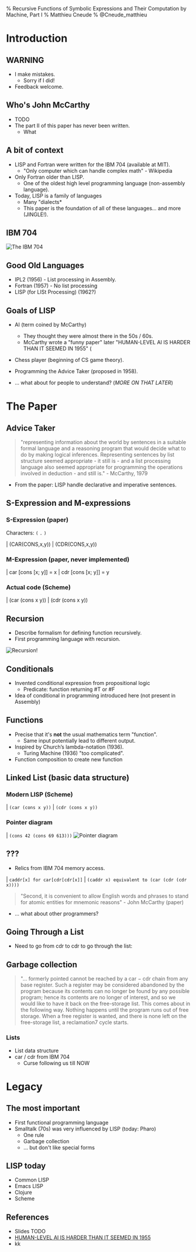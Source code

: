 % Recursive Functions of Symbolic Expressions and Their Computation by Machine, Part I
% Matthieu Cneude
% @Cneude_matthieu

# Introduction

## WARNING

* I make mistakes.
    * Sorry if I did!
* Feedback welcome.

## Who's John McCarthy

* TODO
* The part II of this paper has never been written.
     * What

## A bit of context

* LISP and Fortran were written for the IBM 704 (available at MIT).
    * "Only computer which can handle complex math" - Wikipedia
* Only Fortran older than LISP.
    * One of the oldest high level programming language (non-assembly language).
* Today, LISP is a family of languages
    * Many "dialects*
    * This paper is the foundation of all of these languages... and more (JINGLE!).

## IBM 704

![The IBM 704](images/IBM_704.jpg)

## Good Old Languages

* IPL2 (1956) - List processing in Assembly.
* Fortran (1957) - No list processing
* LISP (for LISt Processing) (1962?)

## Goals of LISP

* AI (term coined by McCarthy)
    * They thought they were almost there in the 50s / 60s.
    * McCarthy wrote a "funny paper" later "HUMAN-LEVEL AI IS HARDER THAN IT SEEMED IN 1955" (
* Chess player (beginning of CS game theory).
* Programming the Advice Taker (proposed in 1958).

* ... what about for people to understand? (*MORE ON THAT LATER*)

# The Paper

## Advice Taker

> "representing information about the world by sentences in a suitable formal language and a reasoning program that would decide what to do by making logical inferences. Representing sentences by list structure seemed appropriate - it still is - and a list processing language also seemed appropriate for programming the operations
involved in deduction - and still is." - McCarthy, 1979

* From the paper: LISP handle declarative and imperative sentences.

## S-Expression and M-expressions

### S-Expression (paper)

Characters: `(` `.` `)`

| (CAR(CONS,x,y))
| (CDR(CONS,x,y))

### M-Expression (paper, never implemented)

| car [cons [x; y]] = x
| cdr [cons [x; y]] = y

### Actual code (Scheme)

| (car (cons x y))
| (cdr (cons x y))

## Recursion

* Describe formalism for defining function recursively.
* First programming language with recursion.

![Recursion!](images/recursive_function.png)

## Conditionals

* Invented conditional expression from propositional logic
    * Predicate: function returning #T or #F
* Idea of conditional in programming introduced here (not present in Assembly)

## Functions

* Precise that it's **not** the usual mathematics term "function".
    * Same input potentially lead to different output.
* Inspired by Church’s lambda-notation (1936).
    * Turing Machine (1936) "too complicated".
* Function composition to create new function

## Linked List (basic data structure)

### Modern LISP (Scheme)
| `(car (cons x y))`
| `(cdr (cons x y))`

### Pointer diagram
| `(cons 42 (cons 69 613)))`
![Pointer diagram](images/cons-cell.png)

## ???

* Relics from IBM 704 memory access.

| `caddr[x] for car[cdr[cdr[x]]`
| `(caddr x) equivalent to (car (cdr (cdr x))))`

> "Second, it is convenient to allow English words and phrases to stand for atomic entities for mnemonic reasons" - John McCarthy (paper)

* ... what about other programmers?

## Going Through a List

* Need to go from cdr to cdr to go through the list:

## Garbage collection

> "... formerly pointed cannot be reached by a car − cdr chain from any base register. Such a register may be considered abandoned
by the program because its contents can no longer be found by any possible
program; hence its contents are no longer of interest, and so we would like to
have it back on the free-storage list. This comes about in the following way.
Nothing happens until the program runs out of free storage. When a free
register is wanted, and there is none left on the free-storage list, a reclamation7
cycle starts.


### Lists

* List data structure
* car / cdr from IBM 704
    * Curse following us till NOW

# Legacy

## The most important

* First functional programming language
* Smalltalk (70s) was very influenced by LISP (today: Pharo)
    * One rule
    * Garbage collection
    * ... but don't like special forms

## LISP today

* Common LISP
* Emacs LISP
* Clojure
* Scheme

## References

* Slides TODO
* [HUMAN-LEVEL AI IS HARDER THAN IT SEEMED IN 1955](http://www-formal.stanford.edu/jmc/slides/wrong/wrong-sli/wrong-sli.html)
* kk
